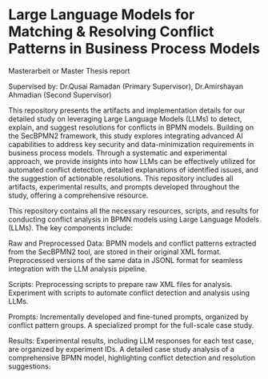 # Large Language Models for Matching & Resolving Conflict Patterns in Business Process Models
Masterarbeit or Master Thesis report 

Supervised by: Dr.Qusai Ramadan (Primary Supervisor), Dr.Amirshayan Ahmadian (Second Supervisor)
 
This repository presents the artifacts and implementation details for our detailed study on leveraging Large Language Models (LLMs) to detect, explain, and suggest resolutions for conflicts in BPMN models. Building on the SecBPMN2 framework, this study explores integrating advanced AI capabilities to address key security and data-minimization requirements in business process models. Through a systematic and experimental approach, we provide insights into how LLMs can be effectively utilized for automated conflict detection, detailed explanations of identified issues, and the suggestion of actionable resolutions. This repository includes all artifacts, experimental results, and prompts developed throughout the study, offering a comprehensive resource.

This repository contains all the necessary resources, scripts, and results for conducting conflict analysis in BPMN models using Large Language Models (LLMs). The key components include:

Raw and Preprocessed Data:
  BPMN models and conflict patterns extracted from the SecBPMN2 tool, are stored in their original XML format.
  Preprocessed versions of the same data in JSONL format for seamless integration with the LLM analysis pipeline.

Scripts:
  Preprocessing scripts to prepare raw XML files for analysis.
  Experiment with scripts to automate conflict detection and analysis using LLMs.

Prompts:
  Incrementally developed and fine-tuned prompts, organized by conflict pattern groups.
  A specialized prompt for the full-scale case study.
  
Results:
  Experimental results, including LLM responses for each test case, are organized by experiment IDs.
  A detailed case study analysis of a comprehensive BPMN model, highlighting conflict detection and resolution suggestions.
